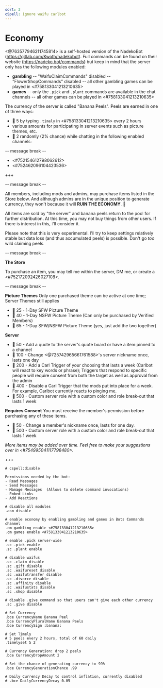 ```yaml
---
sort: 3
cSpell: ignore waifu carlbot
---
```


# Economy

<@763577946211745814> is a self-hosted version of the NadekoBot (<https://gitlab.com/Kwoth/nadekobot>).  Full commands can be found on their website (<https://nadeko.bot/commands>) but keep in mind that the server only has the following modules enabled:

- **gambling**
-- "WaifuClaimCommands" disabled
-- "FlowerShopCommands" disabled
-- all other gambling games can be played in <#758133041213210635>
- **games**
-- only the `.pick` and `.plant` commands are available in the chat channels
-- all other games can be played in <#758133041213210635>

The currency of the server is called "Banana Peels".  Peels are earned in one of three ways:
- :banana: 5 by typing `.timely` in <#758133041213210635> every 2 hours
- various amounts for participating in server events such as picture themes, etc.
- :banana: 2 randomly (2% chance) while chatting in the following enabled channels:

-- message break --

- <#752154612798062612>
- <#752462096104423536>

+++

-- message break -- 

All members, including mods and admins, may purchase items listed in the Store below.  And although admins are in the unique position to generate currency, they won't because it will **RUIN THE ECONOMY**.  :rofl:

All items are sold by "the server" and banana peels return to the pool for further distribution.  At this time, you may not buy things from other users.  If there is interest in this, I'll consider it.  

Please note that this is very experimental.  I'll try to keep settings relatively stable but data loss (and thus accumulated peels) is possible.  Don't go *too* wild claiming peels.

-- message break --

**__The Store__**

To purchase an item, you may tell me within the server, DM me, or create a <#752172092426027108>.

-- message break --

**__Picture Themes__**
Only one purchased theme can be active at one time; Server Themes still applies

- :banana: 25 - 1-Day SFW Picture Theme
- :banana: 40 - 1-Day NSFW Picture Theme (Can only be purchased by Verified Members)
- :banana: 65 - 1-Day SFW/NSFW Picture Theme (yes, just add the two together)

**__Server__**
- :banana: 50 - Add a quote to the server's quote board or have a item pinned to a channel
- :banana: 100 - Change <@725742965661761588>'s server nickname once, lasts one day
- :banana: 200 - Add a Carl Trigger of your choosing that lasts a week (Carlbot will react to key words or phrase); Triggers that respond to specific people will require consent from both the target as well as approval from the admin
- :banana: 400 - Disable a Carl Trigger that the mods put into place for a week.  For example, Carlbot currently reacts to pinging me.
- :banana: 500 - Custom server role with a custom color and role break-out that lasts 1 week

**__Requires Consent__**
You must receive the member's permission before purchasing any of these items.

- :banana: 50 - Change a member's nickname once, lasts for one day.
- :banana: 500 - Custom server role with a custom color and role break-out that lasts 1 week

*More items may be added over time.  Feel free to make your suggestions over in <#754995041117798480>.*

+++

```
# cspell:disable

Permissions needed by the bot:
- Read Messages
- Send Messages
- Manage Messages  (Allows to delete command invocations)
- Embed Links
- Add Reactions

# disable all modules
.asm disable

# enable economy by enabling gambling and games in Bots Commands channel
.cm gambling enable <#758133041213210635>
.cm games enable <#758133041213210635>

# enable .pick server-wide
.sc .pick enable
.sc .plant enable

# disable waifus
.sc .claim disable
.sc .gift disable
.sc .waifureset disable
.sc .waifutransfer disable
.sc .divorce disable
.sc .affinity disable
.sc .waifustats disable
.sc .shop disable

# disable .give command so that users can't give each other currency
.sc .give disable

# Set Currency
.bce CurrencyName Banana Peel
.bce CurrencyPluralName Banana Peels
.bce CurrencySign :banana:

# Set Timely
# 5 peels every 2 hours, total of 60 daily
.timelyset 5 2

# Currency Generation: drop 2 peels
.bce CurrencyDropAmount 2

# Set the chance of generating currency to 99%
.bce CurrencyGenerationChance .99

# Daily Currency Decay to control inflation, currently disabled
# .bce DailyCurrencyDecay 0.05

```
